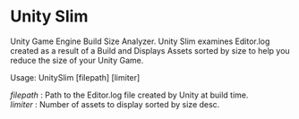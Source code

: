 # Unity Slim

Unity Game Engine Build Size Analyzer.  Unity Slim examines Editor.log created as a result of a Build and Displays Assets sorted by size to help you reduce the size of your Unity Game.

Usage: UnitySlim [filepath] [limiter]

*filepath* : Path to the Editor.log file created by Unity at build time.  
*limiter* : Number of assets to display sorted by size desc.                    
